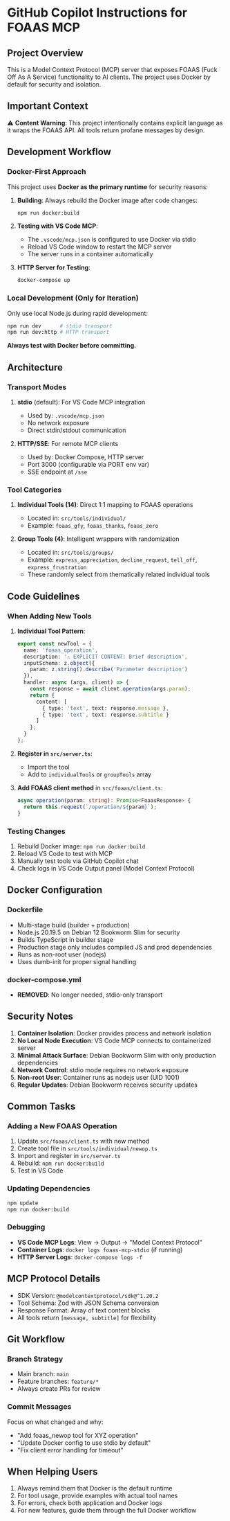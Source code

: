 # GitHub Copilot Instructions for FOAAS MCP

## Project Overview

This is a Model Context Protocol (MCP) server that exposes FOAAS (Fuck Off As A Service) functionality to AI clients. The project uses Docker by default for security and isolation.

## Important Context

⚠️ **Content Warning**: This project intentionally contains explicit language as it wraps the FOAAS API. All tools return profane messages by design.

## Development Workflow

### Docker-First Approach

This project uses **Docker as the primary runtime** for security reasons:

1. **Building**: Always rebuild the Docker image after code changes:
   ```bash
   npm run docker:build
   ```

2. **Testing with VS Code MCP**: 
   - The `.vscode/mcp.json` is configured to use Docker via stdio
   - Reload VS Code window to restart the MCP server
   - The server runs in a container automatically

3. **HTTP Server for Testing**:
   ```bash
   docker-compose up
   ```

### Local Development (Only for Iteration)

Only use local Node.js during rapid development:
```bash
npm run dev      # stdio transport
npm run dev:http # HTTP transport
```

**Always test with Docker before committing.**

## Architecture

### Transport Modes

1. **stdio** (default): For VS Code MCP integration
   - Used by: `.vscode/mcp.json`
   - No network exposure
   - Direct stdin/stdout communication

2. **HTTP/SSE**: For remote MCP clients
   - Used by: Docker Compose, HTTP server
   - Port 3000 (configurable via PORT env var)
   - SSE endpoint at `/sse`

### Tool Categories

1. **Individual Tools (14)**: Direct 1:1 mapping to FOAAS operations
   - Located in: `src/tools/individual/`
   - Example: `foaas_gfy`, `foaas_thanks`, `foaas_zero`

2. **Group Tools (4)**: Intelligent wrappers with randomization
   - Located in: `src/tools/groups/`
   - Example: `express_appreciation`, `decline_request`, `tell_off`, `express_frustration`
   - These randomly select from thematically related individual tools

## Code Guidelines

### When Adding New Tools

1. **Individual Tool Pattern**:
   ```typescript
   export const newTool = {
     name: 'foaas_operation',
     description: '⚠️ EXPLICIT CONTENT: Brief description',
     inputSchema: z.object({
       param: z.string().describe('Parameter description')
     }),
     handler: async (args, client) => {
       const response = await client.operation(args.param);
       return {
         content: [
           { type: 'text', text: response.message },
           { type: 'text', text: response.subtitle }
         ]
       };
     }
   };
   ```

2. **Register in `src/server.ts`**:
   - Import the tool
   - Add to `individualTools` or `groupTools` array

3. **Add FOAAS client method** in `src/foaas/client.ts`:
   ```typescript
   async operation(param: string): Promise<FoaasResponse> {
     return this.request(`/operation/${param}`);
   }
   ```

### Testing Changes

1. Rebuild Docker image: `npm run docker:build`
2. Reload VS Code to test with MCP
3. Manually test tools via GitHub Copilot chat
4. Check logs in VS Code Output panel (Model Context Protocol)

## Docker Configuration

### Dockerfile
- Multi-stage build (builder + production)
- Node.js 20.19.5 on Debian 12 Bookworm Slim for security
- Builds TypeScript in builder stage
- Production stage only includes compiled JS and prod dependencies
- Runs as non-root user (nodejs)
- Uses dumb-init for proper signal handling

### docker-compose.yml
- **REMOVED**: No longer needed, stdio-only transport

## Security Notes

1. **Container Isolation**: Docker provides process and network isolation
2. **No Local Node Execution**: VS Code MCP connects to containerized server
3. **Minimal Attack Surface**: Debian Bookworm Slim with only production dependencies
4. **Network Control**: stdio mode requires no network exposure
5. **Non-root User**: Container runs as nodejs user (UID 1001)
6. **Regular Updates**: Debian Bookworm receives security updates

## Common Tasks

### Adding a New FOAAS Operation

1. Update `src/foaas/client.ts` with new method
2. Create tool file in `src/tools/individual/newop.ts`
3. Import and register in `src/server.ts`
4. Rebuild: `npm run docker:build`
5. Test in VS Code

### Updating Dependencies

```bash
npm update
npm run docker:build
```

### Debugging

- **VS Code MCP Logs**: View → Output → "Model Context Protocol"
- **Container Logs**: `docker logs foaas-mcp-stdio` (if running)
- **HTTP Server Logs**: `docker-compose logs -f`

## MCP Protocol Details

- SDK Version: `@modelcontextprotocol/sdk@^1.20.2`
- Tool Schema: Zod with JSON Schema conversion
- Response Format: Array of text content blocks
- All tools return `[message, subtitle]` for flexibility

## Git Workflow

### Branch Strategy
- Main branch: `main`
- Feature branches: `feature/*`
- Always create PRs for review

### Commit Messages
Focus on what changed and why:
- "Add foaas_newop tool for XYZ operation"
- "Update Docker config to use stdio by default"
- "Fix client error handling for timeout"

## When Helping Users

1. Always remind them that Docker is the default runtime
2. For tool usage, provide examples with actual tool names
3. For errors, check both application and Docker logs
4. For new features, guide them through the full Docker workflow
